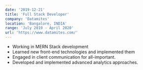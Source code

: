 ```yaml
---
date: '2019-12-21'
title: 'Full Stack Developer'
company: 'Datamites'
location: 'Bangalore, INDIA'
range: 'July 2019 - April 2020'
url: 'https://www.datamites.com/'
---
```


- Working in MERN Stack development
- Learned new front-end technologies and implemented them
- Engaged in client communication for all-important.
- Developed and implemented advanced analytics approaches.
